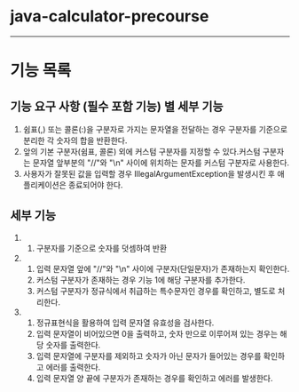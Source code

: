 # java-calculator-precourse

---
# 기능 목록

## 기능 요구 사항 (필수 포함 기능) 별 세부 기능

1. 쉼표(,) 또는 콜론(:)을 구분자로 가지는 문자열을 전달하는 경우 구분자를 기준으로 분리한 각 숫자의 합을 반환한다.
2. 앞의 기본 구분자(쉼표, 콜론) 외에 커스텀 구분자를 지정할 수 있다.커스텀 구분자는 문자열 앞부분의 "//"와 "\n" 사이에 위치하는 문자를 커스텀 구분자로 사용한다.
3. 사용자가 잘못된 값을 입력할 경우 IllegalArgumentException을 발생시킨 후 애플리케이션은 종료되어야 한다.

## 세부 기능
1. 1. 구분자를 기준으로 숫자를 덧셈하여 반환
2. 1. 입력 문자열 앞에 "//"와 "\n" 사이에 구분자(단일문자)가 존재하는지 확인한다.
   2. 커스텀 구분자가 존재하는 경우 기능 1에 해당 구분자를 추가한다.
   3. 커스텀 구분자가 정규식에서 취급하는 특수문자인 경우를 확인하고, 별도로 처리한다.
3. 1. 정규표현식을 활용하여 입력 문자열 유효성을 검사한다.
   2. 입력 문자열이 비어있으면 0을 출력하고, 숫자 만으로 이루어져 있는 경우는 해당 숫자를 출력한다.
   3. 입력 문자열에 구분자를 제외하고 숫자가 아닌 문자가 들어있는 경우를 확인하고 에러를 출력한다.
   4. 입력 문자열 양 끝에 구분자가 존재하는 경우를 확인하고 에러를 발생한다.
 
